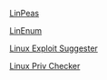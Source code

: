 
[LinPeas](https://github.com/carlospolop/privilege-escalation-awesome-scripts-suite/tree/master/linPEAS)

[LinEnum](https://github.com/rebootuser/LinEnum)

[Linux Exploit Suggester](https://github.com/mzet-/linux-exploit-suggester)

[Linux Priv Checker](https://github.com/sleventyeleven/linuxprivchecker)

